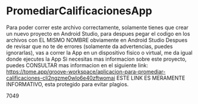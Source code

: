 # PromediarCalificacionesApp

Para poder correr este archivo correctamente, solamente tienes que crear un nuevo proyecto en Android Studio, para despues pegar el codigo en los archivos con EL MISMO NOMBRE obviamente en Android Studio
Despues de revisar que no te de errores (solamente da advertencias, puedes ignorarlas), vas a correr la App en un dispositivo fisico o virtual, me da igual donde ejecutes la App
Si necesitas mas informacion sobre este proyecto, puedes CONSULTAR mas informacion en el siguiente link: https://tome.app/groove-workspace/aplicacion-para-promediar-calificaciones-cli2ngzme0wlo6e40zftwomai 
ESTE LINK ES MERAMENTE INFORMATIVO, esta protegido para evitar plagios.

7049
